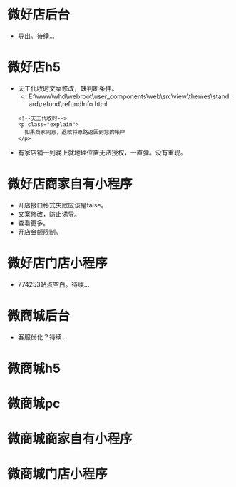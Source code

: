 # 微好店后台
* 导出。待续...

# 微好店h5
* 天工代收时文案修改，缺判断条件。
    - E:\www\whd\webroot\user_components\web\src\view\themes\standard\refund\refundInfo.html
    ```
    <!--天工代收时-->
    <p class="explain">
      如果商家同意，退款将原路返回到您的帐户
    </p>
    ```
* 有家店铺一到晚上就地理位置无法授权，一直弹。没有重现。

# 微好店商家自有小程序
* 开店接口格式失败应该是false。
* 文案修改，防止诱导。
* 查看更多。
* 开店金额限制。

# 微好店门店小程序
* 774253站点空白。待续...

# 微商城后台
* 客服优化？待续...

# 微商城h5

# 微商城pc

# 微商城商家自有小程序

# 微商城门店小程序
